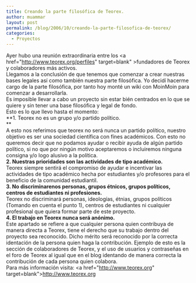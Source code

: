 ```yaml
---
title: Creando la parte filosófica de Teorex.
author: muammar
layout: post
permalink: /blog/2006/10/creando-la-parte-filosofica-de-teorex/
categories:
  - Proyectos
---
```

Ayer hubo una reunión extraordinaria entre los <a href="http://www.teorex.org/perfiles" target=blank" >fundadores de Teorex</a> y colaboradores más activos.  
Llegamos a la conclusión de que tenemos que comenzar a crear nuestras bases legales así como también nuestra parte filosófica. Yo decidí hacerme cargo de la parte filosófica, por tanto hoy monté un wiki con MoinMoin para comenzar a desarrollarla.  
Es imposible llevar a cabo un proyecto sin estar bién centrados en lo que se quiere y sin tener una base filosófica y legal de fondo.  
Esto es lo que llevo hasta el momento:  
**1. Teorex no es un grupo y/o partido político.  
**  
A esto nos referimos que teorex no será nunca un partido político, nuestro objetivo es ser una sociedad científica con fínes académicos. Con esto no queremos decir que no podamos ayudar o recibir ayuda de algún partido político, si no que por ningún motivo aceptaremos o incluiremos ninguna consigna y/o logo alusivo a la política.  
**2. Nuestras prioridades son las actividades de tipo académico.**  
Teorex siempre sentirá el compromiso de ayudar e incentivar las actividades de tipo académico hecha por estudiantes y/o profesores para el beneficio de la comunidad estudiantil.  
**3. No discriminarenos personas, grupos étnicos, grupos políticos, centros de estudiantes ni profesiones.**  
Teorex no discriminará personas, ideologías, étnias, grupos políticos (Tomando en cuenta el punto 1), centros de estudiantes ni cualquier profesional que quiera formar parte de este proyecto.  
**4. El trabajo en Teorex nunca será anónimo.**  
Este apartado se refiere a que cualquier persona quien contribuya de manera directa a Teorex, tiene el derecho que su trabajo dentro del proyecto sea reconocido. Dicho mérito será reconocido por la correcta identación de la persona quien haga la contribución. Ejemplo de esto es la sección de colaboradores de Teorex, y el uso de usuarios y contraseñas en el foro de Teorex al igual que en el blog identando de manera correcta la contribución de cada persona quien colabora.  
Para más información visita: <a href="http://www.teorex.org" target=blank">http://www.teorex.org</a>